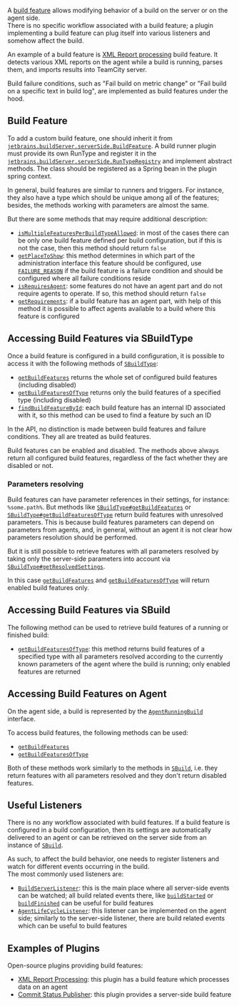 [//]: # (title: Build Features and Failure Conditions)
[//]: # (auxiliary-id: Build+Features.html)

A [build feature](https://www.jetbrains.com/help/teamcity/adding-build-features.html) allows modifying behavior of a build on the server or on the agent side.   
There is no specific workflow associated with a build feature; a plugin implementing a build feature can plug itself into various listeners and somehow affect the build.

An example of a build feature is [XML Report processing](https://github.com/JetBrains/teamcity-xml-tests-reporting) build feature. It detects various XML reports on the agent 
while a build is running, parses them, and imports results into TeamCity server. 

<note>
  
Build failure conditions, such as "Fail build on metric change" or "Fail build on a specific text in build log", are implemented as build features under the hood.
</note>

## Build Feature

To add a custom build feature, one should inherit it from [`jetbrains.buildServer.serverSide.BuildFeature`](http://javadoc.jetbrains.net/teamcity/openapi/current/jetbrains/buildServer/serverSide/RunType.html). A build runner plugin must provide its own RunType and register it in the [`jetbrains.buildServer.serverSide.RunTypeRegistry`](http://javadoc.jetbrains.net/teamcity/openapi/current/jetbrains/buildServer/serverSide/BuildFeature.html)
and implement abstract methods. The class should be registered as a Spring bean in the plugin spring context.

In general, build features are similar to runners and triggers. For instance, they also have a type which should be unique among all of the features; besides, the methods 
working with parameters are almost the same.

But there are some methods that may require additional description:
* [`isMultipleFeaturesPerBuildTypeAllowed`](http://javadoc.jetbrains.net/teamcity/openapi/current/jetbrains/buildServer/serverSide/BuildFeature.html#isMultipleFeaturesPerBuildTypeAllowed--): in most of the cases there can be only one build feature defined per build configuration, 
but if this is not the case, then this method should return `false`
* [`getPlaceToShow`](http://javadoc.jetbrains.net/teamcity/openapi/current/jetbrains/buildServer/serverSide/BuildFeature.html#getPlaceToShow--): this method determines in which part of the administration interface this feature should be configured, use [`FAILURE_REASON`](http://javadoc.jetbrains.net/teamcity/openapi/current/jetbrains/buildServer/serverSide/BuildFeature.PlaceToShow.html#FAILURE_REASON) if the build feature is a failure condition and should be configured where all failure conditions reside
* [`isRequiresAgent`](http://javadoc.jetbrains.net/teamcity/openapi/current/jetbrains/buildServer/serverSide/BuildFeature.html#isRequiresAgent--): some features do not have an agent part and do not require agents to operate. If so, this method should return `false`
* [`getRequirements`](http://javadoc.jetbrains.net/teamcity/openapi/current/jetbrains/buildServer/serverSide/BuildFeature.html#getRequirements-java.util.Map-): if a build feature has an agent part, with help of this method it is possible to affect agents available to a build where this feature is configured     

## Accessing Build Features via SBuildType

Once a build feature is configured in a build configuration, it is possible to access it with the following methods of [`SBuildType`](http://javadoc.jetbrains.net/teamcity/openapi/current/jetbrains/buildServer/serverSide/SBuildType.html):
* [`getBuildFeatures`](http://javadoc.jetbrains.net/teamcity/openapi/current/jetbrains/buildServer/serverSide/BuildTypeSettings.html#getBuildFeatures--) returns the whole set of configured build features (including disabled)
* [`getBuildFeaturesOfType`](http://javadoc.jetbrains.net/teamcity/openapi/current/jetbrains/buildServer/serverSide/BuildTypeSettings.html#getBuildFeaturesOfType-java.lang.String-) returns only the build features of a specified type (including disabled)
* [`findBuildFeatureById`](http://javadoc.jetbrains.net/teamcity/openapi/current/jetbrains/buildServer/serverSide/BuildTypeSettings.html#findBuildFeatureById-java.lang.String-): each build feature has an internal ID associated with it, so this method can be used to find a feature by such an ID

<note>
  
In the API, no distinction is made between build features and failure conditions. They all are treated as build features.
</note>

<note>
  
Build features can be enabled and disabled. The methods above always return all configured build features, regardless of the fact whether they are disabled or not.
</note>

### Parameters resolving

Build features can have parameter references in their settings, for instance: ``%some.path%``. But methods like [`SBuildType#getBuildFeatures`](http://javadoc.jetbrains.net/teamcity/openapi/current/jetbrains/buildServer/serverSide/BuildTypeSettings.html#getBuildFeatures--) or [`SBuildType#getBuildFeaturesOfType`](http://javadoc.jetbrains.net/teamcity/openapi/current/jetbrains/buildServer/serverSide/BuildTypeSettings.html#getBuildFeaturesOfType-java.lang.String-) return build features with unresolved parameters. This is because build features parameters can depend on parameters from agents, and, in general, without an agent it is not clear how parameters resolution should be performed.

But it is still possible to retrieve features with all parameters resolved by taking only the server-side parameters into account via [`SBuildType#getResolvedSettings`](http://javadoc.jetbrains.net/teamcity/openapi/current/jetbrains/buildServer/serverSide/ResolvedSettings.html).


<note>
 
In this case [`getBuildFeatures`](http://javadoc.jetbrains.net/teamcity/openapi/current/jetbrains/buildServer/serverSide/ResolvedSettings.html#getBuildFeatures--) and [`getBuildFeaturesOfType`](http://javadoc.jetbrains.net/teamcity/openapi/current/jetbrains/buildServer/serverSide/ResolvedSettings.html#getBuildFeaturesOfType-java.lang.String-) will return enabled build features only.
</note>

## Accessing Build Features via SBuild

The following method can be used to retrieve build features of a running or finished build:
* [`getBuildFeaturesOfType`](http://javadoc.jetbrains.net/teamcity/openapi/current/jetbrains/buildServer/serverSide/SBuild.html#getBuildFeaturesOfType-java.lang.String-): this method returns build features of a specified type with all parameters resolved according to the currently known parameters of the agent where the build is running; only enabled features are returned

## Accessing Build Features on Agent

On the agent side, a build is represented by the [`AgentRunningBuild`](http://javadoc.jetbrains.net/teamcity/openapi/current/jetbrains/buildServer/agent/AgentRunningBuild.html) interface.   

To access build features, the following methods can be used:
* [`getBuildFeatures`](http://javadoc.jetbrains.net/teamcity/openapi/current/jetbrains/buildServer/agent/AgentRunningBuild.html#getBuildFeatures--) 
* [`getBuildFeaturesOfType`](http://javadoc.jetbrains.net/teamcity/openapi/current/jetbrains/buildServer/agent/AgentRunningBuild.html#getBuildFeaturesOfType-java.lang.String-) 

Both of these methods work similarly to the methods in [`SBuild`](http://javadoc.jetbrains.net/teamcity/openapi/current/jetbrains/buildServer/serverSide/SBuild.html), i.e. they return features with all parameters resolved and they don't return disabled features.

## Useful Listeners

There is no any workflow associated with build features. If a build feature is configured in a build configuration, then its settings are automatically delivered
to an agent or can be retrieved on the server side from an instance of [`SBuild`](http://javadoc.jetbrains.net/teamcity/openapi/current/jetbrains/buildServer/serverSide/SBuild.html).

As such, to affect the build behavior, one needs to register listeners and watch for different events occurring in the build.   
The most commonly used listeners are:
* [`BuildServerListener`](http://javadoc.jetbrains.net/teamcity/openapi/current/jetbrains/buildServer/serverSide/BuildServerListener.html): this is the main place where all server-side events can be watched; all build related events there, like [`buildStarted`](http://javadoc.jetbrains.net/teamcity/openapi/current/jetbrains/buildServer/serverSide/BuildServerListener.html#buildStarted-jetbrains.buildServer.serverSide.SRunningBuild-) or [`buildFinished`](http://javadoc.jetbrains.net/teamcity/openapi/current/jetbrains/buildServer/serverSide/BuildServerListener.html#buildFinished-jetbrains.buildServer.serverSide.SRunningBuild-) can be useful for build features
* [`AgentLifeCycleListener`](http://javadoc.jetbrains.net/teamcity/openapi/current/jetbrains/buildServer/agent/AgentLifeCycleListener.html): this listener can be implemented on the agent side; similarly to the server-side listener, there are build related events which can be useful to build features

## Examples of Plugins

Open-source plugins providing build features:

* [XML Report Processing](https://github.com/JetBrains/teamcity-xml-tests-reporting): this plugin has a build feature which processes data on an agent
* [Commit Status Publisher](https://github.com/JetBrains/commit-status-publisher): this plugin provides a server-side build feature

